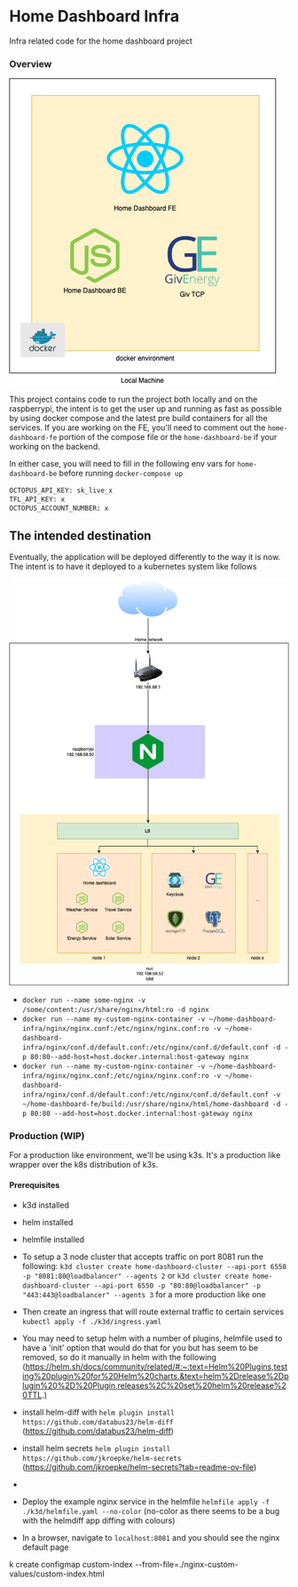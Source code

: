 # Home Dashboard Infra

Infra related code for the home dashboard project

### Overview

![Rurrent architecture](./diagrams/DockerComposeOverview.png)


This project contains code to run the project both locally and on the raspberrypi, the intent is to get the user up 
and running as fast as possible by using docker compose and the latest pre build containers for all the services. 
If you are working on the FE, you'll need to comment out the `home-dashboard-fe` portion of the compose file or the 
`home-dashboard-be` if your working on the backend.

In either case, you will need to fill in the following env vars for `home-dashboard-be` before running `docker-compose up`

```
OCTOPUS_API_KEY: sk_live_x
TFL_API_KEY: x
OCTOPUS_ACCOUNT_NUMBER: x
```

## The intended destination

Eventually, the application will be deployed differently to the way it is now. The intent is to have it deployed to a 
kubernetes system like follows

![Intended architecture](./diagrams/HomeDashboard.drawio.png)



- `docker run --name some-nginx -v /some/content:/usr/share/nginx/html:ro -d nginx`
- `docker run --name my-custom-nginx-container -v ~/home-dashboard-infra/nginx/nginx.conf:/etc/nginx/nginx.conf:ro -v ~/home-dashboard-infra/nginx/conf.d/default.conf:/etc/nginx/conf.d/default.conf -d -p 80:80--add-host=host.docker.internal:host-gateway nginx`
- `docker run --name my-custom-nginx-container -v ~/home-dashboard-infra/nginx/nginx.conf:/etc/nginx/nginx.conf:ro -v ~/home-dashboard-infra/nginx/conf.d/default.conf:/etc/nginx/conf.d/default.conf -v ~/home-dashboard-fe/build:/usr/share/nginx/html/home-dashboard -d -p 80:80 --add-host=host.docker.internal:host-gateway nginx`

### Production (WIP)

For a production like environment, we'll be using k3s. It's a production like wrapper over the k8s distribution of k3s.

#### Prerequisites
- k3d installed
- helm installed
- helmfile installed

- To setup a 3 node cluster that accepts traffic on port 8081 run the following:
`k3d cluster create home-dashboard-cluster --api-port 6550 -p "8081:80@loadbalancer" --agents 2` or 
`k3d cluster create home-dashboard-cluster --api-port 6550 -p "80:80@loadbalancer" -p "443:443@loadbalancer" --agents 3` for a more production like one

- Then create an ingress that will route external traffic to certain services
`kubectl apply -f ./k3d/ingress.yaml`

- You may need to setup helm with a number of plugins, helmfile used to have a 'init' option that would do that for you but has seem to be removed, so do it manually in helm with the following (https://helm.sh/docs/community/related/#:~:text=Helm%20Plugins,testing%20plugin%20for%20Helm%20charts.&text=helm%2Drelease%2Dplugin%20%2D%20Plugin,releases%2C%20set%20helm%20release%20TTL.)
- install helm-diff with `helm plugin install https://github.com/databus23/helm-diff` (https://github.com/databus23/helm-diff)
- install helm secrets `helm plugin install https://github.com/jkroepke/helm-secrets` (https://github.com/jkroepke/helm-secrets?tab=readme-ov-file)
- 

- Deploy the example nginx service in the helmfile
`helmfile apply -f ./k3d/helmfile.yaml --no-color` (no-color as there seems to be a bug with the helmdiff app diffing with colours)

- In a browser, navigate to `localhost:8081` and you should see the nginx default page

k create configmap custom-index --from-file=./nginx-custom-values/custom-index.html